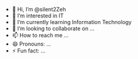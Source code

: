- 👋 Hi, I’m @silent2Zeh
- 👀 I’m interested in IT
- 🌱 I’m currently learning Information Technology
- 💞️ I’m looking to collaborate on ...
- 📫 How to reach me ...
- 😄 Pronouns: ...
- ⚡ Fun fact: ...

<!---
silent2Zeh/silent2Zeh is a ✨ special ✨ repository because its `README.md` (this file) appears on your GitHub profile.
You can click the Preview link to take a look at your changes.
--->
